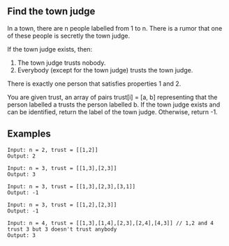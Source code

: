 Find the town judge
---------------------

In a town, there are n people labelled from 1 to n.  There is a rumor that one of these people is secretly the town judge.

If the town judge exists, then:
1. The town judge trusts nobody.
1. Everybody (except for the town judge) trusts the town judge.

There is exactly one person that satisfies properties 1 and 2.

You are given trust, an array of pairs trust[i] = [a, b] representing that the person labelled a trusts the person labelled b. If the town judge exists and can be identified, return the label of the town judge.  Otherwise, return -1.


Examples
-----------------

    Input: n = 2, trust = [[1,2]]  
    Output: 2

    Input: n = 3, trust = [[1,3],[2,3]]  
    Output: 3

    Input: n = 3, trust = [[1,3],[2,3],[3,1]]  
    Output: -1

    Input: n = 3, trust = [[1,2],[2,3]]  
    Output: -1

    Input: n = 4, trust = [[1,3],[1,4],[2,3],[2,4],[4,3]] // 1,2 and 4 trust 3 but 3 doesn't trust anybody  
    Output: 3
    